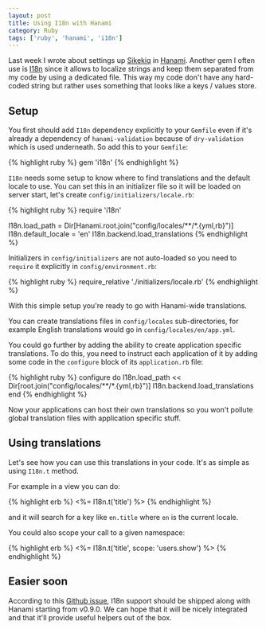 ```yaml
---
layout: post
title: Using I18n with Hanami
category: Ruby
tags: ['ruby', 'hanami', 'i18n']
---
```


Last week I wrote about settings up [Sikekiq](http://sidekiq.org/)
in [Hanami](http://hanamirb.org/). Another gem I often use
is [I18n](https://github.com/svenfuchs/i18n) since it allows to localize
strings and keep them separated from my code by using a dedicated file. This way my
code don't have any hard-coded string but rather uses something that looks like
a keys / values store. 

## Setup ##

You first should add `I18n` dependency explicitly to your `Gemfile` even if it's
already a dependency of `hanami-validation` because of `dry-validation` which is
used underneath. So add this to your `Gemfile`:

{% highlight ruby %}
gem 'i18n'
{% endhighlight %}

`I18n` needs some setup to know where to find translations and the default
locale to use. You can set this in an initializer file so it will be loaded on
server start, let's create `config/initializers/locale.rb`:

{% highlight ruby %}
require 'i18n'

I18n.load_path = Dir[Hanami.root.join("config/locales/**/*.{yml,rb}")]
I18n.default_locale = 'en'
I18n.backend.load_translations
{% endhighlight %}

Initializers in `config/initializers` are not auto-loaded so you need to
`require` it explicitly in `config/environment.rb`:

{% highlight ruby %}
require_relative './initializers/locale.rb'
{% endhighlight %}

With this simple setup you're ready to go with Hanami-wide translations.

You can create translations files in `config/locales` sub-directories, for
example English translations would go in `config/locales/en/app.yml`.

You could go further by adding the ability to create application specific
translations. To do this, you need to instruct each application of it by adding
some code in the `configure` block of its `application.rb` file:

{% highlight ruby %}
configure do
  I18n.load_path << Dir[root.join("config/locales/**/*.{yml,rb}")]
  I18n.backend.load_translations
end
{% endhighlight %}

Now your applications can host their own translations so you won't pollute global
translation files with application specific stuff.

## Using translations ##

Let's see how you can use this translations in your code. It's as simple as using
`I18n.t` method.

For example in a view you can do:

{% highlight erb %}
<%= I18n.t('title') %>
{% endhighlight %}

and it will search for a key like `en.title` where `en` is the current locale.

You could also scope your call to a given namespace:

{% highlight erb %}
<%= I18n.t('title', scope: 'users.show') %>
{% endhighlight %}

## Easier soon ##

According to this [Github issue](https://github.com/hanami/hanami/issues/610),
I18n support should be shipped along with Hanami starting from v0.9.0. We can
hope that it will be nicely integrated and that it'll provide useful helpers out
of the box.
